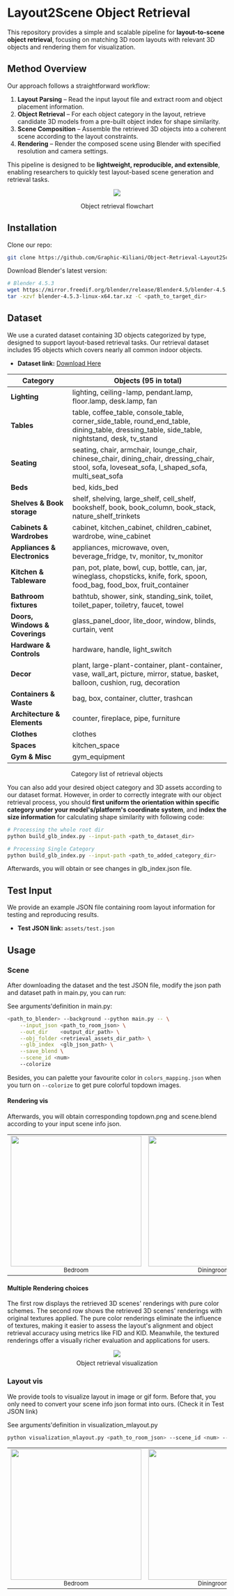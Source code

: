# Layout2Scene Object Retrieval

This repository provides a simple and scalable pipeline for **layout-to-scene object retrieval**, focusing on matching 3D room layouts with relevant 3D objects and rendering them for visualization.

## Method Overview

Our approach follows a straightforward workflow:

1. **Layout Parsing** – Read the input layout file and extract room and object placement information.
2. **Object Retrieval** – For each object category in the layout, retrieve candidate 3D models from a pre-built object index for shape similarity.
3. **Scene Composition** – Assemble the retrieved 3D objects into a coherent scene according to the layout constraints.
4. **Rendering** – Render the composed scene using Blender with specified resolution and camera settings.

This pipeline is designed to be **lightweight, reproducible, and extensible**, enabling researchers to quickly test layout-based scene generation and retrieval tasks.


<div align="center">
  <img src="assets/fig_object_retrieval_process.png">
  <p style="text-align: center, margin-top: 5px">Object retrieval flowchart</p>
</div>

## Installation
Clone our repo:
```bash
git clone https://github.com/Graphic-Kiliani/Object-Retrieval-Layout2Scene.git
```
Download Blender's latest version:
```bash
# Blender 4.5.3 
wget https://mirror.freedif.org/blender/release/Blender4.5/blender-4.5.3-linux-x64.tar.xz
tar -xzvf blender-4.5.3-linux-x64.tar.xz -C <path_to_target_dir>
```
## Dataset

We use a curated dataset containing 3D objects categorized by type, designed to support layout-based retrieval tasks. Our retrieval dataset includes 95 objects which covers nearly all common indoor objects.

- **Dataset link:** [Download Here](https://pan.baidu.com/s/1Xxopue8EjIelQxhDkSoK6Q?pwd=p4cj)

| **Category**                     | **Objects (95 in total)**                                                                                                                     |
|-----------------------------------|-----------------------------------------------------------------------------------------------------------------------------------------------|
| **Lighting**                      | lighting, ceiling-lamp, pendant.lamp, floor.lamp, desk.lamp, fan                                                                              |
| **Tables**                        | table, coffee_table, console_table, corner_side_table, round_end_table, dining_table, dressing_table, side_table, nightstand, desk, tv_stand |
| **Seating**                       | seating, chair, armchair, lounge_chair, chinese_chair, dining_chair, dressing_chair, stool, sofa, loveseat_sofa, l_shaped_sofa, multi_seat_sofa |
| **Beds**                          | bed, kids_bed                                                                                                                                  |
| **Shelves & Book storage**        | shelf, shelving, large_shelf, cell_shelf, bookshelf, book, book_column, book_stack, nature_shelf_trinkets                                  |
| **Cabinets & Wardrobes**          | cabinet, kitchen_cabinet, children_cabinet, wardrobe, wine_cabinet                                                                            |
| **Appliances & Electronics**      | appliances, microwave, oven, beverage_fridge, tv, monitor, tv_monitor                                                                         |
| **Kitchen & Tableware**           | pan, pot, plate, bowl, cup, bottle, can, jar, wineglass, chopsticks, knife, fork, spoon, food_bag, food_box, fruit_container                 |
| **Bathroom fixtures**             | bathtub, shower, sink, standing_sink, toilet, toilet_paper, toiletry, faucet, towel                                                            |
| **Doors, Windows & Coverings**    | glass_panel_door, lite_door, window, blinds, curtain, vent                                                                                   |
| **Hardware & Controls**           | hardware, handle, light_switch                                                                                                                |
| **Decor**                         | plant, large-plant-container, plant-container, vase, wall_art, picture, mirror, statue, basket, balloon, cushion, rug, decoration             |
| **Containers & Waste**            | bag, box, container, clutter, trashcan                                                                                                         |
| **Architecture & Elements**       | counter, fireplace, pipe, furniture                                                                                                           |
| **Clothes**                        | clothes                                                                                                                                      |
| **Spaces**                        | kitchen_space                                                                                                                                 |
| **Gym & Misc**                    | gym_equipment                                                                                                                                  |
<p style="text-align: center; white-space: nowrap; margin-top: 5px;">Category list of retrieval objects</p>

You can also add your desired object category and 3D assets according to our dataset format. However, in order to correctly integrate with our object retrieval process, you should **first uniform the orientation within specific category under your model's/platform's coordinate system**, and **index the size information** for calculating shape similarity with following code:

```bash
# Processing the whole root dir
python build_glb_index.py --input-path <path_to_dataset_dir>

# Processing Single Category
python build_glb_index.py --input-path <path_to_added_category_dir>
```
Afterwards, you will obtain or see changes in glb_index.json file.

## Test Input

We provide an example JSON file containing room layout information for testing and reproducing results.

- **Test JSON link:** `assets/test.json`

## Usage

### Scene
After downloading the dataset and the test JSON file, modify the json path and dataset path in main.py, you can run:

See arguments'definition in main.py:

```bash
<path_to_blender> --background --python main.py -- \
    --input_json <path_to_room_json> \
    --out_dir    <output_dir_path> \
    --obj_folder <retrieval_assets_dir_path> \
    --glb_index  <glb_json_path> \
    --save_blend \
    --scene_id <num>
    --colorize
```
Besides, you can palette your favourite color in `colors_mapping.json` when you turn on  `--colorize` to get pure colorful topdown images.

#### Rendering vis
Afterwards, you will obtain corresponding topdown.png and scene.blend according to your input scene info json.
<table>
  <tr>
    <td align="center">
      <img src="assets/topdown_bedroom.png" width="300"/><br/>
      <sub>Bedroom</sub>
    </td>
    <td align="center">
      <img src="assets/topdown_diningroom.png" width="300"/><br/>
      <sub>Diningroom</sub>
    </td>
    <td align="center">
      <img src="assets/topdown_livingroom.png" width="300"/><br/>
      <sub>Livingroom</sub>
    </td>
  </tr>
</table>

#### Multiple Rendering choices
The first row displays the retrieved 3D scenes' renderings with pure color schemes. The second row shows the retrieved 3D scenes' renderings with original textures applied. The pure color renderings eliminate the influence of textures, making it easier to assess the layout's alignment and object retrieval accuracy using metrics like FID and KID. Meanwhile, the textured renderings offer a visually richer evaluation and applications for users.
<div align="center">
 <img src="assets/fig_object_retrieval_visualization.png">
 <p style="text-align: center; margin-top: 5px;">Object retrieval visualization</p>
</div>

### Layout vis
We provide tools to visualize layout in image or gif form. Before that, you only need to convert your scene info json format into ours. (Check it in Test JSON link)

See arguments'definition in visualization_mlayout.py
```bash
python visualization_mlayout.py <path_to_room_json> --scene_id <num> --label_small --small_thresh <num> --flipover --azimuth_offset <num>
```
<table>
  <tr>
    <td align="center">
      <img src="assets/scene_bedroom.gif" width="300"/><br/>
      <sub>Bedroom</sub>
    </td>
    <td align="center">
      <img src="assets/scene_diningroom.gif" width="300"/><br/>
      <sub>Diningroom</sub>
    </td>
    <td align="center">
      <img src="assets/scene_livingroom.gif" width="300"/><br/>
      <sub>Livingroom</sub>
    </td>
  </tr>
</table>




